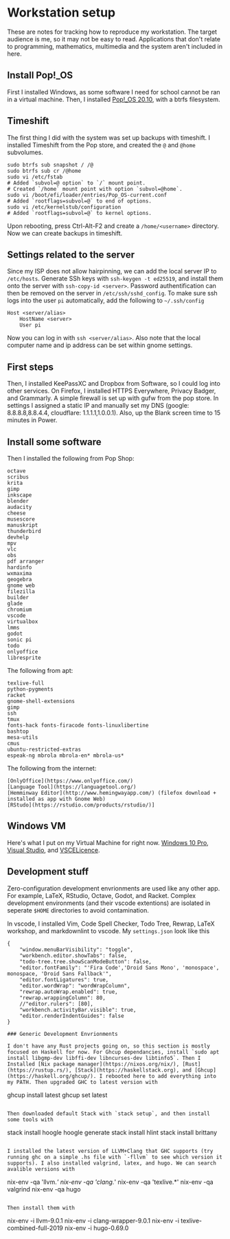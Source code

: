 # Workstation setup

These are notes for tracking how to reproduce my workstation. The target audience is me, so it may not be easy to read. Applications that don't relate to programming, mathematics, multimedia and the system aren't included in here.

## Install Pop!_OS

First I installed Windows, as some software I need for school cannot be ran in a virtual machine. Then, I installed [Pop!_OS 20.10](https://pop.system76.com/), with a btrfs filesystem.

## Timeshift

The first thing I did with the system was set up backups with timeshift. I installed Timeshift from the Pop store, and created the `@` and `@home` subvolumes.

```
sudo btrfs sub snapshot / /@
sudo btrfs sub cr /@home
sudo vi /etc/fstab
# Added `subvol=@ option` to `/` mount point.
# Created `/home` mount point with option `subvol=@home`.
sudo vi /boot/efi/loader/entries/Pop_OS-current.conf
# Added `rootflags=subvol=@` to end of options.
sudo vi /etc/kernelstub/configuration
# Added `rootflags=subvol=@` to kernel options.
```

Upon rebooting, press Ctrl-Alt-F2 and create a `/home/<username>` directory. Now we can create backups in timeshift.

## Settings related to the server

Since my ISP does not allow hairpinning, we can add the local server IP to `/etc/hosts`. Generate SSh keys with `ssh-keygen -t ed25519`, and install them onto the server with `ssh-copy-id <server>`. Password authentification can then be removed on the server in `/etc/ssh/sshd_config`. To make sure ssh logs into the user `pi` automatically, add the following to `~/.ssh/config`

```
Host <server/alias>
    HostName <server>
    User pi
```

Now you can log in with `ssh <server/alias>`. Also note that the local computer name and ip address can be set within gnome settings.

## First steps

Then, I installed KeePassXC and Dropbox from Software, so I could log into other services. On Firefox, I installed HTTPS Everywhere, Privacy Badger, and Grammarly. A simple firewall is set up with gufw from the pop store. In settings I assigned a static IP and manually set my DNS (google: 8.8.8.8,8.8.4.4, cloudflare: 1.1.1.1,1.0.0.1). Also, up the Blank screen time to 15 minutes in Power.

## Install some software

Then I installed the following from Pop Shop:

```
octave
scribus
krita
gimp
inkscape
blender
audacity
cheese
musescore
manuskript
thunderbird
devhelp
mpv
vlc
obs
pdf arranger
hardinfo
wxmaxima
geogebra
gnome web
filezilla
builder
glade
chromium
vscode
virtualbox
lmms
godot
sonic pi
todo
onlyoffice
libresprite
```

The following from apt:

```
texlive-full
python-pygments
racket
gnome-shell-extensions
gimp
ssh
tmux
fonts-hack fonts-firacode fonts-linuxlibertine
bashtop
mesa-utils
cmus
ubuntu-restricted-extras
espeak-ng mbrola mbrola-en* mbrola-us*
```

The following from the internet: 

```
[OnlyOffice](https://www.onlyoffice.com/)
[Language Tool](https://languagetool.org/)
[Hemminway Editor](http://www.hemingwayapp.com/) (filefox download + installed as app with Gnome Web)
[RStudo](https://rstudio.com/products/rstudio/)]
```

## Windows VM

Here's what I put on my Virtual Machine for right now.
[Windows 10 Pro](https://www.microsoft.com/en-ca/software-download/windows10ISO),
[Visual Studio](https://visualstudio.microsoft.com/vs/community/), and
[VSCELicence](https://github.com/beatcracker/VSCELicense).

## Development stuff

Zero-configuration development envrionments are used like any other app. For example, LaTeX, RStudio, Octave, Godot, and Racket. Complex development environments (and their vscode extentions) are isolated in seperate `$HOME` directories to avoid contamination.

In vscode, I installed Vim, Code Spell Checker, Todo Tree, Rewrap, LaTeX workshop, and markdownlint to vscode. My `settings.json` look like this

```
{
    "window.menuBarVisibility": "toggle",
    "workbench.editor.showTabs": false,
    "todo-tree.tree.showScanModeButton": false,
    "editor.fontFamily": "'Fira Code','Droid Sans Mono', 'monospace', monospace, 'Droid Sans Fallback'",
    "editor.fontLigatures": true,
    "editor.wordWrap": "wordWrapColumn",
    "rewrap.autoWrap.enabled": true,
    "rewrap.wrappingColumn": 80,
    //"editor.rulers": [80],
    "workbench.activityBar.visible": true,
    "editor.renderIndentGuides": false
}

### Generic Development Envrionments

I don't have any Rust projects going on, so this section is mostly focused on Haskell for now. For Ghcup dependancies, install `sudo apt install libgmp-dev libffi-dev libncurses-dev libtinfo5`. Then I Installed [Nix package manager](https://nixos.org/nix/), [Rust](https://rustup.rs/), [Stack](https://haskellstack.org), and [Ghcup](https://haskell.org/ghcup/). I rebooted here to add everything into my PATH. Then upgraded GHC to latest version with

```
ghcup install latest
ghcup set latest
```

Then downloaded default Stack with `stack setup`, and then install some tools with

```
stack install hoogle
hoogle generate
stack install hlint
stack install brittany
```

I installed the latest version of LLVM+Clang that GHC supports (try running ghc on a simple .hs file with `-fllvm` to see which version it supports). I also installed valgrind, latex, and hugo. We can search avalible versions with

```
nix-env -qa 'llvm.*'
nix-env -qa 'clang.*'
nix-env -qa 'texlive.*'
nix-env -qa valgrind
nix-env -qa hugo
```

Then install them with

```
nix-env -i llvm-9.0.1
nix-env -i clang-wrapper-9.0.1
nix-env -i texlive-combined-full-2019
nix-env -i hugo-0.69.0
```